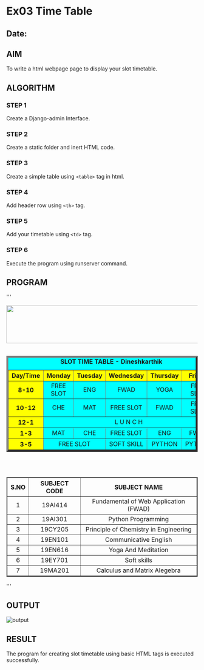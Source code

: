 # Ex03 Time Table
## Date:

## AIM
To write a html webpage page to display your slot timetable.

## ALGORITHM
### STEP 1
Create a Django-admin Interface.

### STEP 2
Create a static folder and inert HTML code.

### STEP 3
Create a simple table using ```<table>``` tag in html.

### STEP 4
Add header row using ```<th>``` tag.

### STEP 5
Add your timetable using ```<td>``` tag.

### STEP 6
Execute the program using runserver command.

## PROGRAM
'''
<html>
<title> TimeTable</title>
<body>
<center>
<img src="logo.png" height="100" width="540">
</center>
<br>
<table align="center" width="540" cellspacing="2" cellpading="4" border="5" bgcolor="cyan">
<caption> <b> SLOT TIME TABLE - Dineshkarthik </b> </caption>
<tr align="center">
	<th bgcolor="yellow"> Day/Time </th>
	<th bgcolor="yellow"> Monday </th>
	<th bgcolor="yellow"> Tuesday </th>
	<th bgcolor="yellow"> Wednesday </th>
	<th bgcolor="yellow"> Thursday </th>
	<th bgcolor="yellow"> Friday </th>
</tr>

<tr align="center">
	<th bgcolor="yellow"> 8-10 </th>
	<td> FREE SLOT </td>
	<td> ENG </td>
	<td> FWAD </td>
	<td> YOGA </td>
	<td> FREE SLOT </td>
</tr>

<tr align="center">
	<th bgcolor="yellow"> 10-12 </th>
	<td> CHE </td>
	<td> MAT </td>
	<td> FREE SLOT </td>
	<td> FWAD </td>
	<td> FREE SLOT </td>
</tr>

<tr align="center">
	<th bgcolor="yellow"> 12-1 </th>
	<td colspan="5" align="center"> L U N C H </td>
</tr>

<tr align="center">
	<th bgcolor="yellow"> 1-3 </th>
	<td> MAT </td>
	<td> CHE </td>
	<td> FREE SLOT </td>
	<td> ENG </td>
	<td> FWAD </td>
</tr>

<tr align="center">
	<th bgcolor="yellow"> 3-5 </th>
	<td colspan="2" align="center"> FREE SLOT </td>
	<td> SOFT SKILL  </td>
	<td> PYTHON </td>
	<td> PYTHON </td>
</tr>

</table>

<br>
<table align="center" cellspacing="2" cellpading="4" border="2">
<tr align="center">
	<th> S.NO </th>
	<th> SUBJECT CODE </th>
	<th> SUBJECT NAME </th>
</tr>

<tr align="center">
	<td align="center"> 1 </td>
	<td align="center"> 19AI414 </td>
	<td align="center"> Fundamental of Web Application (FWAD) </td>
</tr>

<tr align="center">
	<td align="center"> 2 </td>
	<td align="center"> 19AI301 </td>
	<td align="center"> Python Programming </td>
</tr>
<tr align="center">
	<td align="center"> 3 </td>
	<td align="center"> 19CY205 </td>
	<td align="center"> Principle of Chemistry in Engineering </td>
</tr>

<tr align="center">
	<td align="center"> 4 </td>
	<td align="center"> 19EN101 </td>
	<td align="center"> Communicative English </td>
</tr>

<tr align="center">
	<td align="center"> 5 </td>
	<td align="center"> 19EN616 </td>
	<td align="center"> Yoga And Meditation </td>
</tr>

<tr align="center">
	<td align="center"> 6 </td>
	<td align="center"> 19EY701 </td>
	<td align="center"> Soft skills </td>
</tr>

<tr align="center">
	<td align="center"> 7 </td>
	<td align="center"> 19MA201 </td>
	<td align="center"> Calculus and Matrix Alegebra </td>
</tr>
</br>
</table>
</body>
</html>
'''

## OUTPUT
![output](https://github.com/dinesh2068/slot/assets/151390189/7bf1aa31-138a-407c-a6a4-6c04fe469678)


## RESULT
The program for creating slot timetable using basic HTML tags is executed successfully.
